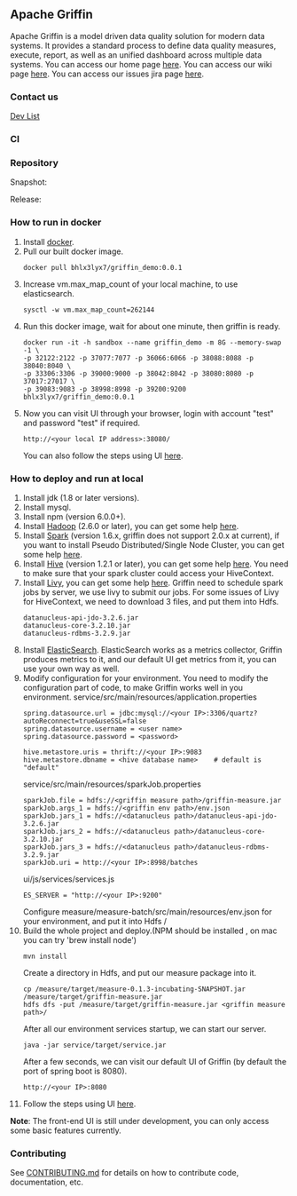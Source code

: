 <!--
Licensed to the Apache Software Foundation (ASF) under one or more
contributor license agreements.  See the NOTICE file distributed with
this work for additional information regarding copyright ownership.
The ASF licenses this file to you under the Apache License, Version 2.0
(the "License"); you may not use this file except in compliance with
the License.  You may obtain a copy of the License at

http://www.apache.org/licenses/LICENSE-2.0

Unless required by applicable law or agreed to in writing, software
distributed under the License is distributed on an "AS IS" BASIS,
WITHOUT WARRANTIES OR CONDITIONS OF ANY KIND, either express or implied.
See the License for the specific language governing permissions and
limitations under the License.
-->


## Apache Griffin

Apache Griffin is a model driven data quality solution for modern data systems. 
It provides a standard process to define data quality measures, execute, report, as well as an unified dashboard across multiple data systems. 
You can access our home page [here](http://griffin.incubator.apache.org/).
You can access our wiki page [here](https://cwiki.apache.org/confluence/display/GRIFFIN/Apache+Griffin).
You can access our issues jira page [here](https://issues.apache.org/jira/secure/Dashboard.jspa?selectPageId=12330914).

### Contact us
[Dev List](mailto://dev@griffin.incubator.apache.org)


### CI


### Repository
Snapshot:

Release:

### How to run in docker
1. Install [docker](https://www.docker.com/).
2. Pull our built docker image.
    ```
    docker pull bhlx3lyx7/griffin_demo:0.0.1
    ```
3. Increase vm.max_map_count of your local machine, to use elasticsearch.  
    ```
    sysctl -w vm.max_map_count=262144
    ```  
4. Run this docker image, wait for about one minute, then griffin is ready.
    ```
    docker run -it -h sandbox --name griffin_demo -m 8G --memory-swap -1 \
    -p 32122:2122 -p 37077:7077 -p 36066:6066 -p 38088:8088 -p 38040:8040 \
    -p 33306:3306 -p 39000:9000 -p 38042:8042 -p 38080:8080 -p 37017:27017 \
    -p 39083:9083 -p 38998:8998 -p 39200:9200 bhlx3lyx7/griffin_demo:0.0.1
    ```
5. Now you can visit UI through your browser, login with account "test" and password "test" if required.
    ```
    http://<your local IP address>:38080/
    ```
    You can also follow the steps using UI [here](https://github.com/apache/incubator-griffin/blob/master/griffin-doc/dockerUIguide.md#webui-test-case-guide).

### How to deploy and run at local
1. Install jdk (1.8 or later versions).
2. Install mysql.
3. Install npm (version 6.0.0+).
4. Install [Hadoop](http://apache.claz.org/hadoop/common/hadoop-2.6.0/hadoop-2.6.0.tar.gz) (2.6.0 or later), you can get some help [here](https://hadoop.apache.org/docs/r2.7.2/hadoop-project-dist/hadoop-common/SingleCluster.html).
5. Install [Spark](http://spark.apache.org/downloads.html) (version 1.6.x, griffin does not support 2.0.x at current), if you want to install Pseudo Distributed/Single Node Cluster, you can get some help [here](http://why-not-learn-something.blogspot.com/2015/06/spark-installation-pseudo.html).
6. Install [Hive](http://apache.claz.org/hive/hive-1.2.1/apache-hive-1.2.1-bin.tar.gz) (version 1.2.1 or later), you can get some help [here](https://cwiki.apache.org/confluence/display/Hive/GettingStarted#GettingStarted-RunningHive).
    You need to make sure that your spark cluster could access your HiveContext.
7. Install [Livy](http://archive.cloudera.com/beta/livy/livy-server-0.3.0.zip), you can get some help [here](http://livy.io/quickstart.html).
    Griffin need to schedule spark jobs by server, we use livy to submit our jobs.
    For some issues of Livy for HiveContext, we need to download 3 files, and put them into Hdfs.
    ```
    datanucleus-api-jdo-3.2.6.jar
    datanucleus-core-3.2.10.jar
    datanucleus-rdbms-3.2.9.jar
    ```
8. Install [ElasticSearch]().
    ElasticSearch works as a metrics collector, Griffin produces metrics to it, and our default UI get metrics from it, you can use your own way as well.
9. Modify configuration for your environment.
    You need to modify the configuration part of code, to make Griffin works well in you environment.
    service/src/main/resources/application.properties
    ```
    spring.datasource.url = jdbc:mysql://<your IP>:3306/quartz?autoReconnect=true&useSSL=false
    spring.datasource.username = <user name>
    spring.datasource.password = <password>

    hive.metastore.uris = thrift://<your IP>:9083
    hive.metastore.dbname = <hive database name>    # default is "default"
    ```
    service/src/main/resources/sparkJob.properties
    ```
    sparkJob.file = hdfs://<griffin measure path>/griffin-measure.jar
    sparkJob.args_1 = hdfs://<griffin env path>/env.json
    sparkJob.jars_1 = hdfs://<datanucleus path>/datanucleus-api-jdo-3.2.6.jar
    sparkJob.jars_2 = hdfs://<datanucleus path>/datanucleus-core-3.2.10.jar
    sparkJob.jars_3 = hdfs://<datanucleus path>/datanucleus-rdbms-3.2.9.jar
    sparkJob.uri = http://<your IP>:8998/batches
    ```
    ui/js/services/services.js
    ```
    ES_SERVER = "http://<your IP>:9200"
    ```
    Configure measure/measure-batch/src/main/resources/env.json for your environment, and put it into Hdfs <griffin env path>/
10. Build the whole project and deploy.(NPM should be installed , on mac you can try 'brew install node')
    ```
    mvn install
    ```
    Create a directory in Hdfs, and put our measure package into it.
    ```
    cp /measure/target/measure-0.1.3-incubating-SNAPSHOT.jar /measure/target/griffin-measure.jar
    hdfs dfs -put /measure/target/griffin-measure.jar <griffin measure path>/
    ```
    After all our environment services startup, we can start our server.
    ```
    java -jar service/target/service.jar
    ```
    After a few seconds, we can visit our default UI of Griffin (by default the port of spring boot is 8080).
    ```
    http://<your IP>:8080
    ```
11. Follow the steps using UI [here](https://github.com/apache/incubator-griffin/blob/master/griffin-doc/dockerUIguide.md#webui-test-case-guide).


**Note**: The front-end UI is still under development, you can only access some basic features currently.


### Contributing

See [CONTRIBUTING.md](CONTRIBUTING.md) for details on how to contribute code, documentation, etc.
